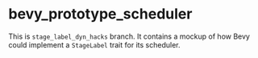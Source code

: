 # bevy_prototype_scheduler

This is `stage_label_dyn_hacks` branch.
It contains a mockup of how Bevy could implement a `StageLabel` trait for its scheduler.